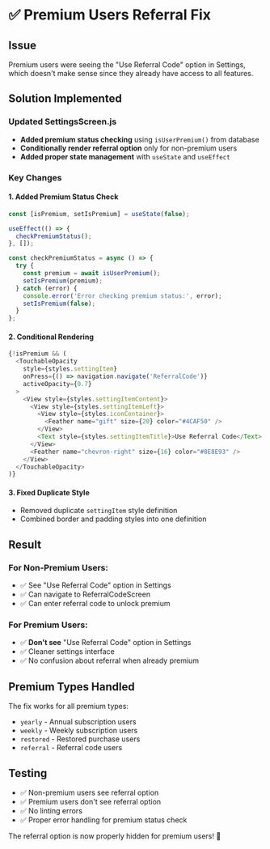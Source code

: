 # ✅ Premium Users Referral Fix

## Issue
Premium users were seeing the "Use Referral Code" option in Settings, which doesn't make sense since they already have access to all features.

## Solution Implemented

### Updated SettingsScreen.js
- **Added premium status checking** using `isUserPremium()` from database
- **Conditionally render referral option** only for non-premium users
- **Added proper state management** with `useState` and `useEffect`

### Key Changes

#### 1. Added Premium Status Check
```javascript
const [isPremium, setIsPremium] = useState(false);

useEffect(() => {
  checkPremiumStatus();
}, []);

const checkPremiumStatus = async () => {
  try {
    const premium = await isUserPremium();
    setIsPremium(premium);
  } catch (error) {
    console.error('Error checking premium status:', error);
    setIsPremium(false);
  }
};
```

#### 2. Conditional Rendering
```javascript
{!isPremium && (
  <TouchableOpacity 
    style={styles.settingItem}
    onPress={() => navigation.navigate('ReferralCode')}
    activeOpacity={0.7}
  >
    <View style={styles.settingItemContent}>
      <View style={styles.settingItemLeft}>
        <View style={styles.iconContainer}>
          <Feather name="gift" size={20} color="#4CAF50" />
        </View>
        <Text style={styles.settingItemTitle}>Use Referral Code</Text>
      </View>
      <Feather name="chevron-right" size={16} color="#8E8E93" />
    </View>
  </TouchableOpacity>
)}
```

#### 3. Fixed Duplicate Style
- Removed duplicate `settingItem` style definition
- Combined border and padding styles into one definition

## Result

### For Non-Premium Users:
- ✅ See "Use Referral Code" option in Settings
- ✅ Can navigate to ReferralCodeScreen
- ✅ Can enter referral code to unlock premium

### For Premium Users:
- ✅ **Don't see** "Use Referral Code" option in Settings
- ✅ Cleaner settings interface
- ✅ No confusion about referral when already premium

## Premium Types Handled
The fix works for all premium types:
- `yearly` - Annual subscription users
- `weekly` - Weekly subscription users  
- `restored` - Restored purchase users
- `referral` - Referral code users

## Testing
- ✅ Non-premium users see referral option
- ✅ Premium users don't see referral option
- ✅ No linting errors
- ✅ Proper error handling for premium status check

The referral option is now properly hidden for premium users! 🎉
